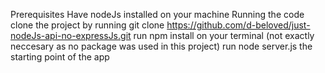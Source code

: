 Prerequisites
Have nodeJs installed on your machine
Running the code
clone the project by running git clone https://github.com/d-beloved/just-nodeJs-api-no-expressJs.git
run npm install on your terminal (not exactly neccesary as no package was used in this project)
run node server.js the starting point of the app